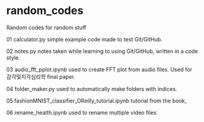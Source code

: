 # random_codes
Random codes for random stuff

01 calculator.py
simple example code made to test Git/GitHub.

02 notes.py
notes taken while learning to using Git/GitHub, written in a code style.

03 audio_fft_pplot.ipynb
used to create FFT plot from audio files. Used for 감각및지각심리학 final paper.

04 folder_maker.py
used to automatically make folders with indices.

05 fashionMNIST_classifier_OReilly_tutorial.ipynb
tutorial from the book, <Strengthening Deep Neural Networks>

06 rename_health.ipynb
used to rename multiple video files
